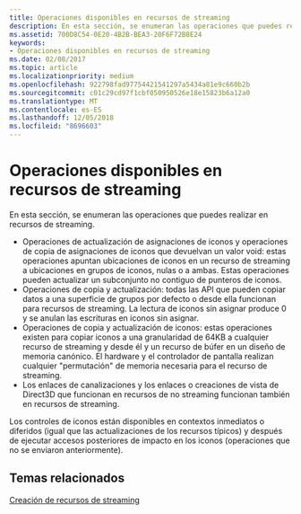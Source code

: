 ```yaml
---
title: Operaciones disponibles en recursos de streaming
description: En esta sección, se enumeran las operaciones que puedes realizar en recursos de streaming.
ms.assetid: 700D8C54-0E20-4B2B-BEA3-20F6F72B8E24
keywords:
- Operaciones disponibles en recursos de streaming
ms.date: 02/08/2017
ms.topic: article
ms.localizationpriority: medium
ms.openlocfilehash: 922798fad97754421541297a5434a81e9c660b2b
ms.sourcegitcommit: c01c29cd97f1cbf050950526e18e15823b6a12a0
ms.translationtype: MT
ms.contentlocale: es-ES
ms.lasthandoff: 12/05/2018
ms.locfileid: "8696603"
---
```

# <a name="operations-available-on-streaming-resources"></a>Operaciones disponibles en recursos de streaming


En esta sección, se enumeran las operaciones que puedes realizar en recursos de streaming.

-   Operaciones de actualización de asignaciones de iconos y operaciones de copia de asignaciones de iconos que devuelvan un valor void: estas operaciones apuntan ubicaciones de iconos en un recurso de streaming a ubicaciones en grupos de iconos, nulas o a ambas. Estas operaciones pueden actualizar un subconjunto no contiguo de punteros de iconos.
-   Operaciones de copia y actualización: todas las API que pueden copiar datos a una superficie de grupos por defecto o desde ella funcionan para recursos de streaming. La lectura de iconos sin asignar produce 0 y se anulan las escrituras en iconos sin asignar.
-   Operaciones de copia y actualización de iconos: estas operaciones existen para copiar iconos a una granularidad de 64KB a cualquier recurso de streaming y desde él y un recurso de búfer en un diseño de memoria canónico. El hardware y el controlador de pantalla realizan cualquier "permutación" de memoria necesaria para el recurso de streaming.
-   Los enlaces de canalizaciones y los enlaces o creaciones de vista de Direct3D que funcionan en recursos de no streaming funcionan también en recursos de streaming.

Los controles de iconos están disponibles en contextos inmediatos o diferidos (igual que las actualizaciones de los recursos típicos) y después de ejecutar accesos posteriores de impacto en los iconos (operaciones que no se enviaron anteriormente).

## <a name="span-idrelated-topicsspanrelated-topics"></a><span id="related-topics"></span>Temas relacionados


[Creación de recursos de streaming](creating-streaming-resources.md)

 

 




